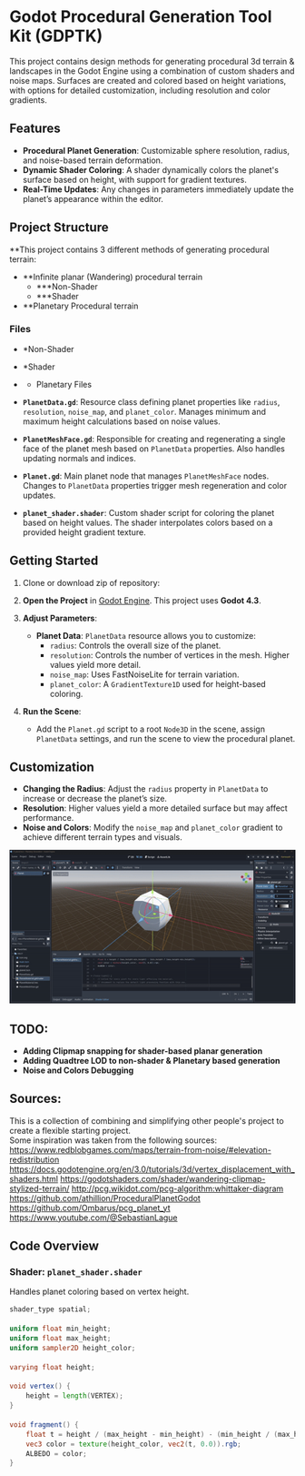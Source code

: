 # Godot Procedural Generation Tool Kit (GDPTK) 

This project contains design methods for generating procedural 3d terrain & landscapes in the Godot Engine using a combination of custom shaders and noise maps. Surfaces are created and colored based on height variations, with options for detailed customization, including resolution and color gradients.

## Features

- **Procedural Planet Generation**: Customizable sphere resolution, radius, and noise-based terrain deformation.
- **Dynamic Shader Coloring**: A shader dynamically colors the planet's surface based on height, with support for gradient textures.
- **Real-Time Updates**: Any changes in parameters immediately update the planet’s appearance within the editor.

## Project Structure

**This project contains 3 different methods of generating procedural terrain:
- **Infinite planar (Wandering) procedural terrain
  - ***Non-Shader
  - ***Shader
- **Planetary Procedural terrain

### Files

- *Non-Shader


- *Shader

- * Planetary Files
- **`PlanetData.gd`**: Resource class defining planet properties like `radius`, `resolution`, `noise_map`, and `planet_color`. Manages minimum and maximum height calculations based on noise values.
- **`PlanetMeshFace.gd`**: Responsible for creating and regenerating a single face of the planet mesh based on `PlanetData` properties. Also handles updating normals and indices.
- **`Planet.gd`**: Main planet node that manages `PlanetMeshFace` nodes. Changes to `PlanetData` properties trigger mesh regeneration and color updates.
- **`planet_shader.shader`**: Custom shader script for coloring the planet based on height values. The shader interpolates colors based on a provided height gradient texture.



## Getting Started

1. Clone or download zip of repository:

2. **Open the Project** in [Godot Engine](https://godotengine.org/download). This project uses **Godot 4.3**.

3. **Adjust Parameters**:
   - **Planet Data**: `PlanetData` resource allows you to customize:
     - `radius`: Controls the overall size of the planet.
     - `resolution`: Controls the number of vertices in the mesh. Higher values yield more detail.
     - `noise_map`: Uses FastNoiseLite for terrain variation.
     - `planet_color`: A `GradientTexture1D` used for height-based coloring.

4. **Run the Scene**:
   - Add the `Planet.gd` script to a root `Node3D` in the scene, assign `PlanetData` settings, and run the scene to view the procedural planet.

## Customization

- **Changing the Radius**: Adjust the `radius` property in `PlanetData` to increase or decrease the planet’s size.
- **Resolution**: Higher values yield a more detailed surface but may affect performance.
- **Noise and Colors**: Modify the `noise_map` and `planet_color` gradient to achieve different terrain types and visuals.

![Procedural Planet Demo](GodotPlugin-ezgif.com-video-to-gif-converter.gif)


## TODO:
- **Adding Clipmap snapping for shader-based planar generation**
- **Adding Quadtree LOD to non-shader & Planetary based generation**
- **Noise and Colors Debugging**
  
## Sources:
This is a collection of combining and simplifying other people's project to create a flexible starting project. <br>
Some inspiration was taken from the following sources: <br>
https://www.redblobgames.com/maps/terrain-from-noise/#elevation-redistribution
https://docs.godotengine.org/en/3.0/tutorials/3d/vertex_displacement_with_shaders.html
https://godotshaders.com/shader/wandering-clipmap-stylized-terrain/
http://pcg.wikidot.com/pcg-algorithm:whittaker-diagram
https://github.com/athillion/ProceduralPlanetGodot
https://github.com/Ombarus/pcg_planet_yt
https://www.youtube.com/@SebastianLague


## Code Overview

### Shader: `planet_shader.shader`
Handles planet coloring based on vertex height.
```glsl
shader_type spatial;

uniform float min_height;
uniform float max_height;
uniform sampler2D height_color;

varying float height;

void vertex() {
    height = length(VERTEX);
}

void fragment() {
    float t = height / (max_height - min_height) - (min_height / (max_height - min_height));
    vec3 color = texture(height_color, vec2(t, 0.0)).rgb;
    ALBEDO = color;
}


